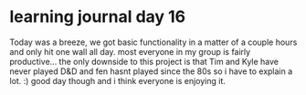 # learning journal day 16  

Today was a breeze, we got basic functionality in a matter of a couple hours and only hit one wall all day. most everyone in my group is fairly productive... the only downside to this project is that Tim and Kyle have never played D&D and fen hasnt played since the 80s so i have to explain a lot. :) good day though and i think everyone is enjoying it.
